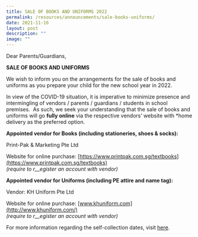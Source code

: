 ```yaml
---
title: SALE OF BOOKS AND UNIFORMS 2022
permalink: /resources/announcements/sale-books-uniforms/
date: 2021-11-16
layout: post
description: ""
image: ""
---
```

Dear Parents/Guardians,

**SALE OF BOOKS AND UNIFORMS** 

We wish to inform you on the arrangements for the sale of books and uniforms as you prepare your child for the new school year in 2022.  

In view of the COVID-19 situation, it is imperative to minimize presence and intermingling of vendors / parents / guardians / students in school premises.  As such, we seek your understanding that the sale of books and uniforms will go **fully online** via the respective vendors’ website with \*home delivery as the preferred option. 

**Appointed vendor for Books (including stationeries, shoes & socks):**

Print-Pak & Marketing Pte Ltd

Website for online purchase: [https://www.printpak.com.sg/textbooks](https://www.printpak.com.sg/textbooks)  
_(require to r__egister an account with vendor)_

**Appointed vendor for Uniforms (including PE attire and name tag):**

Vendor: KH Uniform Pte Ltd

Website for online purchase: [www.khuniform.com](http://www.khuniform.com/)  
_(require to r__egister an account with vendor)_

For more information regarding the self-collection dates, visit [here](https://bukitmerahsec.moe.edu.sg/booklist/).